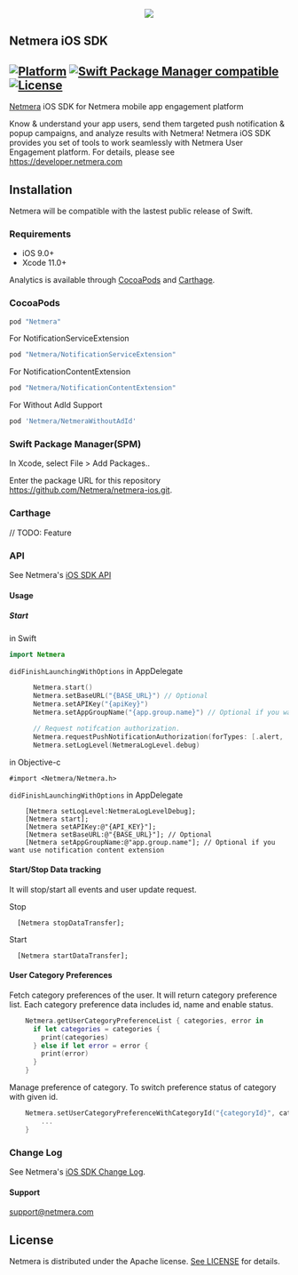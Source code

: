 <p align="center">
  <img src="https://netmera.com/wp-content/uploads/2022/12/netmera_logo-1-1-1.png"/>
</p>

## Netmera iOS SDK
[![Platform](https://img.shields.io/badge/platform-iOS-blue.svg?style=flat)](https://cocoapods.org/pods/Netmera)
[![Swift Package Manager compatible](https://img.shields.io/badge/Swift%20Package%20Manager-compatible-brightgreen.svg?style=flat)](https://github.com/apple/swift-package-manager)
[![License](https://img.shields.io/badge/license-apache%202.0-blue.svg?style=flat)](https://cocoapods.org/pods/Netmera)
---

[Netmera](https://www.netmera.com) iOS SDK for Netmera mobile app engagement platform

Know & understand your app users, send them targeted push notification & popup campaigns, and analyze results with Netmera! Netmera iOS SDK provides you set of tools to work seamlessly with Netmera User Engagement platform. For details, please see https://developer.netmera.com


## Installation

Netmera will be compatible with the lastest public release of Swift.

### Requirements

* iOS 9.0+
* Xcode 11.0+
 
Analytics is available through [CocoaPods](http://cocoapods.org) and [Carthage](https://github.com/Carthage/Carthage).

### CocoaPods

```ruby
pod "Netmera"
```
For NotificationServiceExtension

```ruby
pod "Netmera/NotificationServiceExtension"
```

For NotificationContentExtension

```ruby
pod "Netmera/NotificationContentExtension"
```

For Without AdId Support

```ruby
pod 'Netmera/NetmeraWithoutAdId'
```

### Swift Package Manager(SPM)

In Xcode, select File > Add Packages..

Enter the package URL for this repository https://github.com/Netmera/netmera-ios.git.

### Carthage
// TODO: Feature

### API
See Netmera's [iOS SDK API](https://developer.netmera.com/en/IOS/Quick-Start)

#### Usage

##### Start

in Swift

```swift
import Netmera
```

```didFinishLaunchingWithOptions``` in AppDelegate

```swift
      Netmera.start()
      Netmera.setBaseURL("{BASE_URL}") // Optional
      Netmera.setAPIKey("{apiKey}")
      Netmera.setAppGroupName("{app.group.name}") // Optional if you want use notification content extension

      // Request notifcation authorization.
      Netmera.requestPushNotificationAuthorization(forTypes: [.alert, .sound, .badge])
      Netmera.setLogLevel(NetmeraLogLevel.debug)
```

in Objective-c

```objc
#import <Netmera/Netmera.h>
```

```didFinishLaunchingWithOptions``` in AppDelegate

```objc
    [Netmera setLogLevel:NetmeraLogLevelDebug];
    [Netmera start];
    [Netmera setAPIKey:@"{API_KEY}"];
    [Netmera setBaseURL:@"{BASE_URL}"]; // Optional
    [Netmera setAppGroupName:@"app.group.name"]; // Optional if you want use notification content extension
```

#### Start/Stop Data tracking
It will stop/start all events and user update request.

Stop
```objc
  [Netmera stopDataTransfer];
```
Start
```objc
  [Netmera startDataTransfer];
```

#### User Category Preferences
Fetch category preferences of the user. It will return category preference list. Each category preference data includes id, name and enable status.
```swift
    Netmera.getUserCategoryPreferenceList { categories, error in
      if let categories = categories {
        print(categories)
      } else if let error = error {
        print(error)
      }
    }
```

Manage preference of category. To switch preference status of category with given id. 
```swift
    Netmera.setUserCategoryPreferenceWithCategoryId("{categoryId}", categoryEnabled: {true/false}) { error in
        ...
    }
```

### Change Log
See Netmera's [iOS SDK Change Log](https://developer.netmera.com/en/IOS/sdk-versions).

#### Support
support@netmera.com

## License

Netmera is distributed under the Apache license. [See LICENSE](./LICENSE.md) for details.
